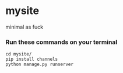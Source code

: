# mysite
minimal as fuck

### Run these commands on your terminal

```
cd mysite/
pip install channels
python manage.py runserver
```
